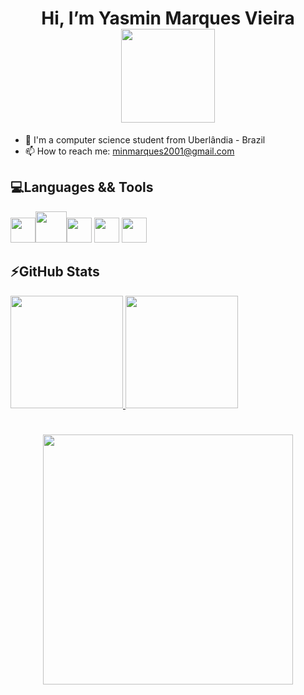 <h1 align="center"> Hi, I’m Yasmin Marques Vieira <img src= "https://user-images.githubusercontent.com/91732850/198894430-4d37b31c-38c9-4bef-9e50-7269bfe8c88b.png" width="150" height="150" align="middle"/></h1> 

  
- 👀 I'm a computer science student from Uberlândia - Brazil
- 📫 How to reach me: minmarques2001@gmail.com



## 💻Languages && Tools 
<img src= "https://user-images.githubusercontent.com/91732850/198840984-b0e957c2-dcc2-4b8c-88eb-4bc30232a4f6.png" width="40" height="40"><img src="https://cdn.jsdelivr.net/gh/devicons/devicon/icons/java/java-original.svg" width="50" height="50"/><img src="https://cdn.jsdelivr.net/gh/devicons/devicon/icons/haskell/haskell-original.svg" width="40" height="40"/> <img src="https://cdn.jsdelivr.net/gh/devicons/devicon/icons/vscode/vscode-original.svg" width="40" height="40"/> <img src= "https://user-images.githubusercontent.com/91732850/198895860-c900c65c-22cd-414f-927c-48104020f285.png" width="40" height="40"/>

         
         
## ⚡GitHub Stats
<div><a href="https://github.com/yasminMVieira"><img height="180em" src="https://github-readme-stats.vercel.app/api/top-langs/?username=yasminMVieira&layout=compact&langs_count=7&theme=radical"/> <img height="180em" src="https://github-readme-stats.vercel.app/api?username=yasminMVieira&show_icons=true&theme=radical&include_all_commits=true&count_private=true"/></div>

# 



<h1 align= "middle" > <img src= "https://user-images.githubusercontent.com/91732850/198893919-2cdc26ff-0c36-486a-adef-2b9d35ec3696.png" width="400" height="400" align="middle" >


<!---
yasminMVieira/yasminMVieira is a ✨ special ✨ repository because its `README.md` (this file) appears on your GitHub profile.
You can click the Preview link to take a look at your changes.
--->
